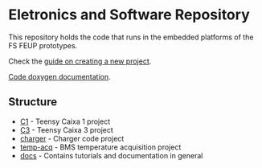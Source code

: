 # Eletronics and Software Repository

This repository holds the code that runs in the embedded platforms of the FS FEUP prototypes.

Check the [guide on creating a new project](./docs/new-project-setup.md).

[Code doxygen documentation](https://fs-feup.github.io/el-sw/).

## Structure

- [C1](./C1/) - Teensy Caixa 1 project
- [C3](./C3APPS/) - Teensy Caixa 3 project
- [charger](./charger/) - Charger code project
- [temp-acq](./temp-acq/) - BMS temperature acquisition project
- [docs](./docs/) - Contains tutorials and documentation in general
